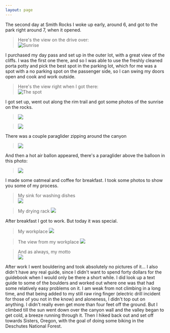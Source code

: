 ```yaml
---
layout: page
---
```


The second day at Smith Rocks I woke up early, around 6, and got to the park right around 7, when it opened.

> Here's the view on the drive over:  
> ![Sunrise](https://i.imgur.com/ptCZV7W.jpg)  

I purchased my day pass and set up in the outer lot, with a great view of the cliffs. I was the first one there, and so I was able to use the freshly cleaned porta potty and pick the best spot in the parking lot, which for me was a spot with a no parking spot on the passenger side, so I can swing my doors open and cook and work outside.

> Here's the view right when I got there:  
> ![The spot](https://i.imgur.com/z6WCvYz.jpg)  

I got set up, went out along the rim trail and got some photos of the sunrise on the rocks.  
> ![](https://i.imgur.com/rY3MHLO.jpg)

> ![](https://i.imgur.com/SBef6Bf.jpg)

There was a couple paraglider zipping around the canyon  
> ![](https://i.imgur.com/PXOY4xr.jpg)  

And then a hot air ballon appeared, there's a paraglider above the balloon in this photo:  
> ![](https://i.imgur.com/OcoTSzw.jpg)  

I made some oatmeal and coffee for breakfast. I took some photos to show you some of my process.

> My sink for washing dishes  
> ![](https://i.imgur.com/HFmeCUL.jpg)

> My drying rack
> ![](https://i.imgur.com/KQ3pmeC.jpg)

After breakfast I got to work. But today it was special.

> My workplace
> ![](https://i.imgur.com/Pta0mx7.jpg)

> The view from my workplace
> ![](https://i.imgur.com/jmAGoGG.jpg)

> And as always, my motto  
> ![](https://i.imgur.com/zaB8NUw.jpg)

After work I went bouldering and took absolutely no pictures of it... I also didn't have any real guide, since I didn't want to spend forty dollars for the guidebook when I would only be there a short while. I did look up a text guide to some of the boulders and worked out where one was that had some relatively easy problems on it. I am weak from not climbing in a long time, and that being added to my still raw ring finger (electric drill incident for those of you not in the know) and aloneness, I didn't top out on anything. I didn't really even get more than four feet off the ground. But I climbed till the sun went down over the canyon wall and the valley began to get cold, a breeze running through it. Then I hiked back out and set off towards Sisters, Oregon, with the goal of doing some biking in the Deschutes National Forest.
